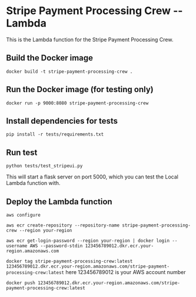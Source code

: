 # Stripe Payment Processing Crew -- Lambda



This is the Lambda function for the Stripe Payment Processing Crew.

## Build the Docker image 
`docker build -t stripe-payment-processing-crew .`


## Run the Docker image (for testing only)
`docker run -p 9000:8080 stripe-payment-processing-crew`

## Install dependencies for tests
`pip install -r tests/requirements.txt`

## Run test
`python tests/test_stripeui.py`

This will start a flask server on port 5000, which you can test the Local Lambda function with.



## Deploy the Lambda function
`aws configure` 

`aws ecr create-repository --repository-name stripe-payment-processing-crew --region your-region`

`aws ecr get-login-password --region your-region | docker login --username AWS --password-stdin 123456789012.dkr.ecr.your-region.amazonaws.com`

`docker tag stripe-payment-processing-crew:latest 123456789012.dkr.ecr.your-region.amazonaws.com/stripe-payment-processing-crew:latest`
here 123456789012 is your AWS account number

`docker push 123456789012.dkr.ecr.your-region.amazonaws.com/stripe-payment-processing-crew:latest`

